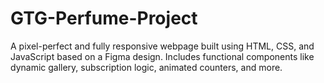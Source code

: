 # GTG-Perfume-Project
A pixel-perfect and fully responsive webpage built using HTML, CSS, and JavaScript based on a Figma design. Includes functional components like dynamic gallery, subscription logic, animated counters, and more.
